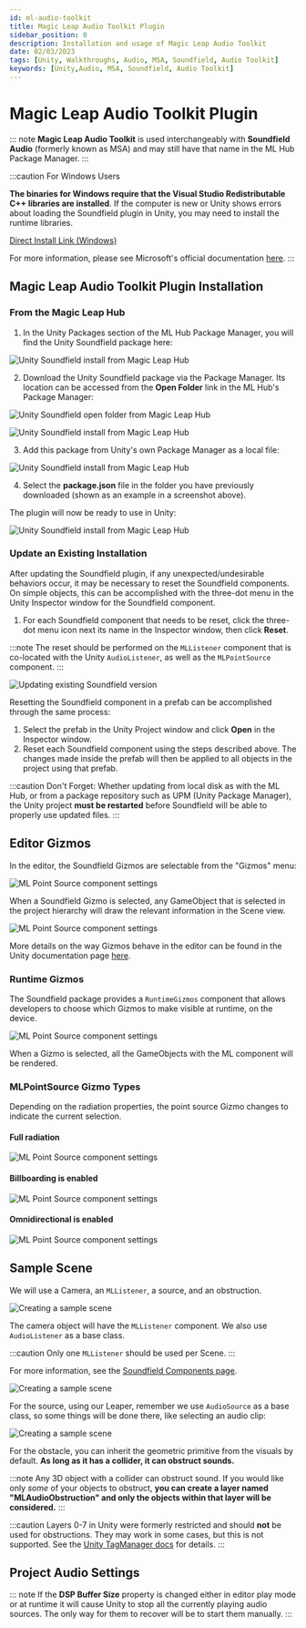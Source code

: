 ```yaml
---
id: ml-audio-toolkit
title: Magic Leap Audio Toolkit Plugin
sidebar_position: 0
description: Installation and usage of Magic Leap Audio Toolkit
date: 02/03/2023
tags: [Unity, Walkthroughs, Audio, MSA, Soundfield, Audio Toolkit]
keywords: [Unity,Audio, MSA, Soundfield, Audio Toolkit]
---
```


# Magic Leap Audio Toolkit Plugin

::: note
**Magic Leap Audio Toolkit** is used interchangeably with **Soundfield Audio** (formerly known as MSA) and may still have that name in the ML Hub Package Manager.
:::

:::caution For Windows Users

**The binaries for Windows require that the Visual Studio Redistributable C++ libraries are installed**. If the computer is new or Unity shows errors about loading the Soundfield plugin in Unity, you may need to install the runtime libraries.

[Direct Install Link (Windows)](https://aka.ms/vs/17/release/vc_redist.x64.exe)

For more information, please see Microsoft's official documentation [here](https://docs.microsoft.com/en-us/cpp/windows/latest-supported-vc-redist?view=msvc-170).
:::

## Magic Leap Audio Toolkit Plugin Installation

### From the Magic Leap Hub

1. In the Unity Packages section of the ML Hub Package Manager, you will find the Unity Soundfield package here:

![Unity Soundfield install from Magic Leap Hub](/img/unity/soundfield-Install-from-the-magic-leap-hub.png)

2. Download the Unity Soundfield package via the Package Manager. Its location can be accessed from the **Open Folder** link in the ML Hub's Package Manager:

![Unity Soundfield open folder from Magic Leap Hub](/img/unity/soundfield-open-folder.png)

![Unity Soundfield install from Magic Leap Hub](/img/unity/soundfield-Install-from-the-magic-leap-hub-2.png)

3. Add this package from Unity's own Package Manager as a local file:

![Unity Soundfield install from Magic Leap Hub](/img/unity/soundfield-Install-from-the-magic-leap-hub-3.png)

4. Select the **package.json** file in the folder you have previously downloaded (shown as an example in a screenshot above).

The plugin will now be ready to use in Unity:

![Unity Soundfield install from Magic Leap Hub](/img/unity/soundfield-Install-from-the-magic-leap-hub-4.png)

### Update an Existing Installation

After updating the Soundfield plugin, if any unexpected/undesirable behaviors occur, it may be necessary to reset the Soundfield components. On simple objects, this can be accomplished with the three-dot menu in the Unity Inspector window for the Soundfield component.

1. For each Soundfield component that needs to be reset, click the three-dot menu icon next its name in the Inspector window, then click **Reset**.

:::note
The reset should be performed on the `MLListener` component that is co-located with the Unity `AudioListener`, as well as the `MLPointSource` component.
:::

![Updating existing Soundfield version](/img/unity/Soundfield-update-existing-version.png)

Resetting the Soundfield component in a prefab can be accomplished through the same process:

1. Select the prefab in the Unity Project window and click **Open** in the Inspector window. 
2. Reset each Soundfield component using the steps described above. The changes made inside the prefab will then be applied to all objects in the project using that prefab.

:::caution Don't Forget:
Whether updating from local disk as with the ML Hub, or from a package repository such as UPM (Unity Package Manager), the Unity project **must be restarted** before Soundfield will be able to properly use updated files.
:::

## Editor Gizmos

In the editor, the Soundfield Gizmos are selectable from the "Gizmos" menu:

![ML Point Source component settings](/img/unity/editor-gizmos.png)

When a Soundfield Gizmo is selected, any GameObject that is selected in the project hierarchy will draw the relevant information in the Scene view.

![ML Point Source component settings](/img/unity/editor-gizmos-2.png)

More details on the way Gizmos behave in the editor can be found in the Unity documentation page [here](https://docs.unity3d.com/Manual/GizmosMenu.html).

### Runtime Gizmos

The Soundfield package provides a `RuntimeGizmos` component that allows developers to choose which Gizmos to make visible at runtime, on the device.

![ML Point Source component settings](/img/unity/runtime-gizmos.png)

When a Gizmo is selected, all the GameObjects with the ML component will be rendered.

### MLPointSource Gizmo Types

Depending on the radiation properties, the point source Gizmo changes to indicate the current selection.

#### Full radiation

![ML Point Source component settings](/img/unity/mlpoint-source-gizmo-types.png)

#### Billboarding is enabled

![ML Point Source component settings](/img/unity/mlpoint-source-gizmo-types-2.png)

#### Omnidirectional is enabled

![ML Point Source component settings](/img/unity/mlpoint-source-gizmo-types-3.png)

## Sample Scene

We will use a Camera, an `MLListener`, a source, and an obstruction.

![Creating a sample scene](/img/unity/soundfield-sample-scene.png)

The camera object will have the `MLListener` component. We also use `AudioListener` as a base class.

:::caution
Only one `MLListener` should be used per Scene.
:::

For more information, see the [Soundfield Components page](/docs/guides/unity/soundfield-audio/soundfield-components.md).

![Creating a sample scene](/img/unity/soundfield-sample-scene-2.png)

For the source, using our Leaper, remember we use `AudioSource` as a base class, so some things will be done there, like selecting an audio clip:

![Creating a sample scene](/img/unity/soundfield-sample-scene-3.png)

For the obstacle, you can inherit the geometric primitive from the visuals by default. **As long as it has a collider, it can obstruct sounds.**

:::note
Any 3D object with a collider can obstruct sound. If you would like only *some* of your objects to obstruct, **you can create a layer named "MLAudioObstruction" and only the objects within that layer will be considered.**
:::

:::caution
Layers 0-7 in Unity were formerly restricted and should **not** be used for obstructions. They may work in some cases, but this is not supported. See the [Unity TagManager docs](https://docs.unity3d.com/Manual/class-TagManager.html) for details.
:::

## Project Audio Settings

::: note
If the **DSP Buffer Size** property is changed either in editor play mode or at runtime it will cause Unity to stop all the currently playing audio sources. The only way for them to recover will be to start them manually.
:::